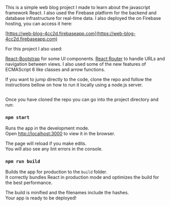This is a simple web blog project I made to learn about the javascript framework React. I also used the Firebase platform for the 
backend and database infrastructure for real-time data. I also deployed the on Firebase hosting, you can access it here:

[https://web-blog-4cc2d.firebaseapp.com](https://web-blog-4cc2d.firebaseapp.com)

For this project I also used: 

[React-Bootstrap](https://react-bootstrap.github.io/) for some UI components.
[React Router](https://github.com/ReactTraining/react-router) to handle URLs and navigation between views.
I also used some of the new features of ECMAScript 6 like classes and arrow functions.

If you want to jump directly to the code, clone the repo and follow the instructions bellow on how to run it locally using a node.js server.

## 

Once you have cloned the repo you can go into the project directory and run:

### `npm start`

Runs the app in the development mode.<br>
Open [http://localhost:3000](http://localhost:3000) to view it in the browser.

The page will reload if you make edits.<br>
You will also see any lint errors in the console.

### `npm run build`

Builds the app for production to the `build` folder.<br>
It correctly bundles React in production mode and optimizes the build for the best performance.

The build is minified and the filenames include the hashes.<br>
Your app is ready to be deployed!